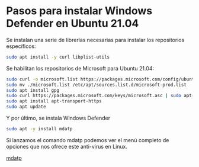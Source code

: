# Pasos para instalar Windows Defender en Ubuntu 21.04

Se instalan una serie de librerías necesarias para instalar los repositorios específicos:

```bash
sudo apt install -y curl libplist-utils
```
Se habilitan los repositorios de Microsoft para Ubuntu 21.04:

```bash
sudo curl -o microsoft.list https://packages.microsoft.com/config/ubuntu/21.04/prod.list
sudo mv ./microsoft.list /etc/apt/sources.list.d/microsoft-prod.list
sudo apt install gpg
sudo curl https://packages.microsoft.com/keys/microsoft.asc | sudo apt-key add -
sudo apt install apt-transport-https
sudo apt update
```

Y por último, se instala Windows Defender

```bash
sudo apt -y install mdatp
```

Si lanzamos el comando mdatp podemos ver el menú completo de opciones que nos ofrece este anti-virus en Linux.

[mdatp](images/mdatp.png)